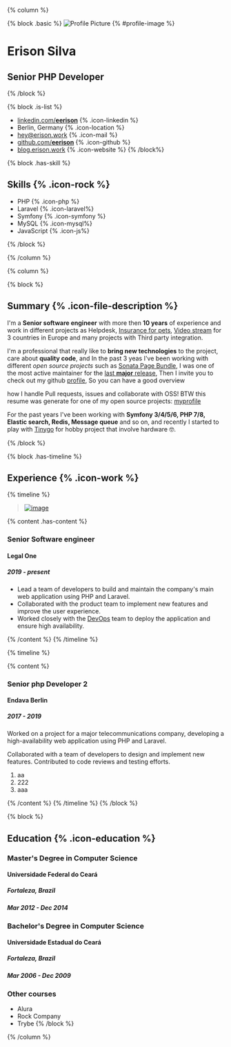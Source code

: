 {% column %}

{% block .basic %}
![Profile Picture](https://avatars.githubusercontent.com/u/6358755?v=4) {% #profile-image %}

# Erison Silva

## Senior PHP Developer

{% /block %}

{% block .is-list %}
- [linkedin.com/**eerison**](https://www.linkedin.com/in/eerison) {% .icon-linkedin %}
- Berlin, Germany {% .icon-location %}
- [hey@erison.work](mailto:hey@erison.work) {% .icon-mail %}
- [github.com/**eerison**][link_github_profile] {% .icon-github %}
- [blog.erison.work](https:blog.erison.work) {% .icon-website %}
{% /block%}

{% block .has-skill %}

## Skills {% .icon-rock %}

- PHP {% .icon-php %}
- Laravel {% .icon-laravel%}
- Symfony {% .icon-symfony %}
- MySQL {% .icon-mysql%}
- JavaScript {% .icon-js%}

{% /block %}

{% /column %}

{% column %}

{% block %}
## Summary {% .icon-file-description %}

I'm a **Senior software engineer** with more then **10 years** of experience and work in different projects as Helpdesk, [Insurance for pets](https://petcopetwellness.com), [Video stream](https://flimmit.at/de/) for 3 countries 
in Europe and many projects with Third party integration.

I'm a professional that really like to **bring new technologies** to the project, care about **quality code**, 
and In the past 3 yeas I've been working with different _open source projects_ such as [Sonata Page Bundle][link_sonata], 
I was one of the most active maintainer for the [last **major** release][link_sonata_release_4_issue], 
Then I invite you to check out my github [profile][link_github_profile], So you can have a good overview 

how I handle Pull requests, issues and collaborate with OSS!
BTW this resume was generate for one of my open source projects: [myprofile][link_github_myprofile]

For the past years I've been working with **Symfony 3/4/5/6, PHP 7/8, Elastic search, Redis, Message queue** and so on, 
and recently I started to play with [Tinygo][link_tinygo] for hobby project that involve hardware 🤓.

{% /block %}

{% block .has-timeline %}
## Experience {% .icon-work %}

{% timeline %}

> [![image](https://user-images.githubusercontent.com/6358755/227289068-b6c3e1f3-1f63-47a0-a214-77b0297263dc.jpeg)](#)

{% content .has-content  %}
### Senior Software engineer
#### Legal One
##### 2019 - present

- Lead a team of developers to build and maintain the company's main web application using PHP and Laravel.
- Collaborated with the product team to implement new features and improve the user experience.
- Worked closely with the [DevOps](#) team to deploy the application and ensure high availability. 

{% /content %}
{% /timeline %}


{% timeline %}
> 
{% content %}
### Senior php Developer 2
#### Endava Berlin
##### 2017 - 2019

Worked on a project for a major telecommunications company, developing a high-availability web application using PHP and Laravel.

Collaborated with a team of developers to design and implement new features.
Contributed to code reviews and testing efforts. 

1. aa
1. 222
1. aaa
  
  

{% /content %}
{% /timeline %}
{% /block %}


{% block %}

## Education {% .icon-education %}

### Master's Degree in Computer Science
#### Universidade Federal do Ceará
##### Fortaleza, Brazil
##### Mar 2012 - Dec 2014

### Bachelor's Degree in Computer Science
#### Universidade Estadual do Ceará
##### Fortaleza, Brazil
##### Mar 2006 - Dec 2009

### Other courses

- Alura
- Rock Company
- Trybe
{% /block %}

{% /column %}

[link_github_profile]: https://github.com/eerison
[link_github_myprofile]: https://github.com/shield-wall/myprofile
[link_sonata_release_4_issue]: https://github.com/sonata-project/SonataPageBundle/issues/1495
[link_sonata]: https://github.com/sonata-project/SonataPageBundle
[link_tinygo]: https://tinygo.org/
